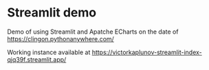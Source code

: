 # Streamlit demo
Demo of using Streamlit and Apatche ECharts on the date of https://clingon.pythonanywhere.com/ 

Working instance available at https://victorkaplunov-streamlit-index-qjq39f.streamlit.app/
